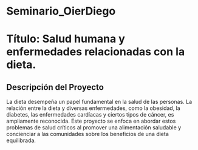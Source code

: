 # Seminario_OierDiego
# Título: Salud humana y enfermedades relacionadas con la dieta.

## Descripción del Proyecto 

La dieta desempeña un papel fundamental en la salud de las personas. La relación entre la dieta y diversas enfermedades, como la obesidad, la diabetes, las enfermedades cardíacas y ciertos tipos de cáncer, es ampliamente reconocida. Este proyecto se enfoca en abordar estos problemas de salud críticos al promover una alimentación saludable y concienciar a las comunidades sobre los beneficios de una dieta equilibrada.
